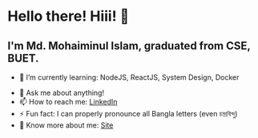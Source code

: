 # Hello there! Hiii! 👋
## I'm Md. Mohaiminul Islam, graduated from CSE, BUET.


<!-- - 🔭 I’m currently working on: Building e-commerce website -->
- 🌱 I’m currently learning: NodeJS, ReactJS, System Design, Docker
<!-- - 👯 I’m looking to collaborate on ... -->
<!-- - 🤔 I’m looking for help with: Computer Security -->
- 💬 Ask me about anything!
- 📫 How to reach me: [LinkedIn](https://www.linkedin.com/in/md-mohaiminul-islam-226405132/)
- ⚡ Fun fact: I can properly pronounce all Bangla letters (even চন্দ্রবিন্দু) 
- 🤔 Know more about me: [Site](https://iamsaquib2508.github.io/portfolio/)
<!--hello-->
